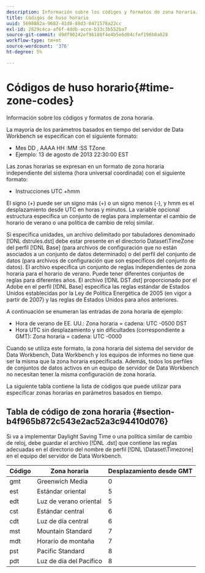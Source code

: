 ```yaml
---
description: Información sobre los códigos y formatos de zona horaria.
title: Códigos de huso horario
uuid: 5698882a-9682-41d8-88d3-8471578a22cc
exl-id: 2829c4ca-af6f-4ddb-acce-b33c3b552ba7
source-git-commit: d9df90242ef96188f4e4b5e6d04cfef196b0a628
workflow-type: tm+mt
source-wordcount: '376'
ht-degree: 5%

---
```


# Códigos de huso horario{#time-zone-codes}

Información sobre los códigos y formatos de zona horaria.

La mayoría de los parámetros basados en tiempo del servidor de Data Workbench se especifican con el siguiente formato:

* Mes DD , AAAA HH :MM :SS TZone
* Ejemplo: 13 de agosto de 2013 22:30:00 EST

Las zonas horarias se expresan en un formato de zona horaria independiente del sistema (hora universal coordinada) con el siguiente formato:

* Instrucciones UTC +hmm

El signo (+) puede ser un signo más (+) o un signo menos (-), y hmm es el desplazamiento desde UTC en horas y minutos. La variable opcional estructura especifica un conjunto de reglas para implementar el cambio de horario de verano o una política de cambio de reloj similar.

Si especifica unidades, un archivo delimitado por tabuladores denominado [!DNL dstrules.dst] debe estar presente en el directorio Dataset\TimeZone del perfil [!DNL Base] (para archivos de configuración que no están asociados a un conjunto de datos determinado) o del perfil del conjunto de datos (para archivos de configuración que son específicos del conjunto de datos). El archivo especifica un conjunto de reglas independientes de zona horaria para el horario de verano. Puede tener diferentes conjuntos de reglas para diferentes años. El archivo [!DNL DST.dst] proporcionado por el Adobe en el perfil [!DNL Base] especifica las reglas estándar de Estados Unidos establecidas por la Ley de Política Energética de 2005 (en vigor a partir de 2007) y las reglas de Estados Unidos para años anteriores.

A continuación se enumeran las entradas de zona horaria de ejemplo:

* Hora de verano de EE. UU.: Zona horaria = cadena: UTC -0500 DST
* Hora UTC sin desplazamiento y sin dificultades (correspondiente a GMT): Zona horaria = cadena: UTC -0000

Cuando se utiliza este formato, la zona horaria del sistema del servidor de Data Workbench, Data Workbench y los equipos de informes no tiene que ser la misma que la zona horaria especificada. Además, todos los perfiles de conjuntos de datos activos en un equipo de servidor de Data Workbench no necesitan tener la misma configuración de zona horaria.

La siguiente tabla contiene la lista de códigos que puede utilizar para especificar zonas horarias en parámetros basados en tiempo.

## Tabla de código de zona horaria {#section-b4f965b872c543e2ac52a3c94410d076}

Si va a implementar Daylight Saving Time o una política similar de cambio de reloj, debe guardar el archivo [!DNL .dst] que contiene las reglas adecuadas en el directorio del nombre de perfil [!DNL \Dataset\Timezone] en el equipo del servidor de Data Workbench.

| Código | Zona horaria | Desplazamiento desde GMT |
|---|---|---|
| gmt | Greenwich Media | 0 |
| est | Estándar oriental | 5 |
| edt | Luz de verano oriental | 5 |
| cst | Estándar central | 6 |
| cdt | Luz de día central | 6 |
| mst | Mountain Standard | 7 |
| mdt | Horario de montaña | 7 |
| pst | Pacific Standard | 8 |
| pdt | Luz de día del Pacífico | 8 |
